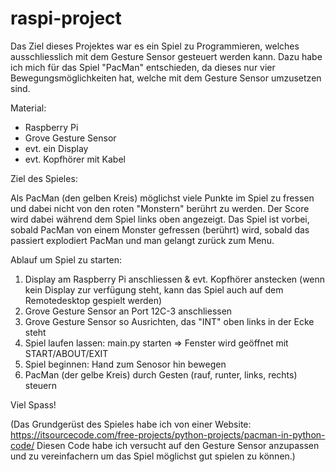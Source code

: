 # raspi-project

Das Ziel dieses Projektes war es ein Spiel zu Programmieren, welches ausschliesslich
mit dem Gesture Sensor gesteuert werden kann. Dazu habe ich mich für das Spiel "PacMan"
entschieden, da dieses nur vier Bewegungsmöglichkeiten hat, welche mit dem Gesture Sensor 
umzusetzen sind. 

Material: 
- Raspberry Pi
- Grove Gesture Sensor
- evt. ein Display
- evt. Kopfhörer mit Kabel

Ziel des Spieles: 

Als PacMan (den gelben Kreis) möglichst viele Punkte im Spiel zu fressen und dabei nicht von den roten "Monstern" berührt zu werden. Der Score wird dabei während dem Spiel links oben angezeigt. 
Das Spiel ist vorbei, sobald PacMan von einem Monster gefressen (berührt) wird, sobald das passiert explodiert PacMan und man gelangt zurück zum Menu.

Ablauf um Spiel zu starten: 
1. Display am Raspberry Pi anschliessen &  evt. Kopfhörer anstecken
  (wenn kein Display zur verfügung steht, kann das Spiel auch auf dem 
  Remotedesktop gespielt werden)
2. Grove Gesture Sensor an Port 12C-3 anschliessen
3. Grove Gesture Sensor so Ausrichten, das "INT" oben links in der Ecke steht
4. Spiel laufen lassen: main.py starten => Fenster wird geöffnet mit START/ABOUT/EXIT
5. Spiel beginnen: Hand zum Senosor hin bewegen
6. PacMan (der gelbe Kreis) durch Gesten (rauf, runter, links, rechts) steuern

Viel Spass!
 



(Das Grundgerüst des Spieles habe ich von einer Website:
https://itsourcecode.com/free-projects/python-projects/pacman-in-python-code/
Diesen Code habe ich versucht auf den Gesture Sensor anzupassen und zu vereinfachern um das Spiel möglichst gut spielen zu können.)

